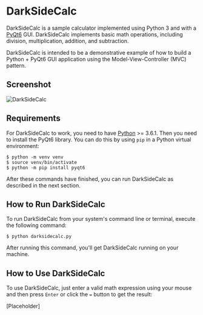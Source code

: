# DarkSideCalc

DarkSideCalc is a sample calculator implemented using Python 3 and with a [PyQt6](https://www.riverbankcomputing.com/static/Docs/PyQt6/introduction.html) GUI. DarkSideCalc implements basic math operations, including division, multiplication, addition, and subtraction.

DarkSideCalc is intended to be a demonstrative example of how to build a Python + PyQt6 GUI application using the Model-View-Controller (MVC) pattern.

## Screenshot

![DarkSideCalc](https://imgur.com/ls62OJy)

## Requirements

For DarkSideCalc to work, you need to have [Python](https://www.python.org) >= 3.6.1. Then you need to install the PyQt6 library. You can do this by using `pip` in a Python virtual environment:

```console
$ python -m venv venv
$ source venv/bin/activate
$ python -m pip install pyqt6
```

After these commands have finished, you can run DarkSideCalc as described in the next section.

## How to Run DarkSideCalc

To run DarkSideCalc from your system's command line or terminal, execute the following command:

```console
$ python darksidecalc.py
```

After running this command, you'll get DarkSideCalc running on your machine.

## How to Use DarkSideCalc

To use DarkSideCalc, just enter a valid math expression using your mouse and then press `Enter` or click the `=` button to get the result:

[Placeholder]

